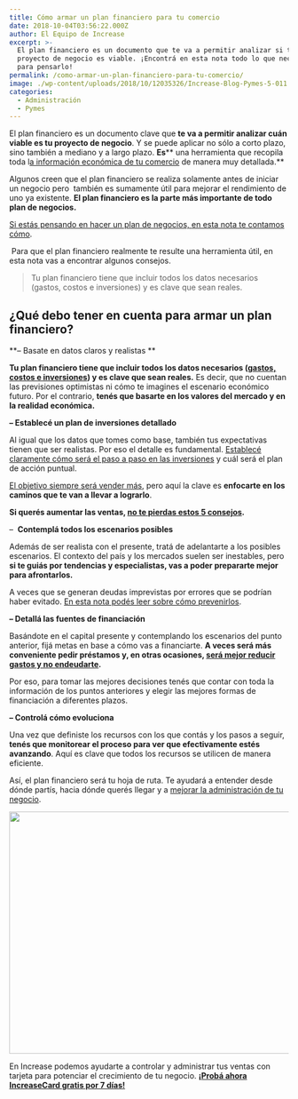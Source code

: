 ```yaml
---
title: Cómo armar un plan financiero para tu comercio
date: 2018-10-04T03:56:22.000Z
author: El Equipo de Increase
excerpt: >-
  El plan financiero es un documento que te va a permitir analizar si tu
  proyecto de negocio es viable. ¡Encontrá en esta nota todo lo que necesitás
  para pensarlo!
permalink: /como-armar-un-plan-financiero-para-tu-comercio/
image: ./wp-content/uploads/2018/10/12035326/Increase-Blog-Pymes-5-011.png
categories:
  - Administración
  - Pymes
---
```

<span style="font-weight: 400;">El plan financiero es un documento clave que <strong>te va a permitir analizar cuán viable es tu proyecto de negocio</strong>. Y se puede aplicar no sólo a corto plazo, sino también a mediano y a largo plazo. <strong>Es</strong></span>** una herramienta que recopila toda l[a información económica de tu comercio](https://increasecard.com/5-claves-mejorar-la-administracion-tu-negocio/) de manera muy detallada.** 

<span style="font-weight: 400;">Algunos creen que el plan financiero se realiza solamente antes de iniciar un negocio pero  también es sumamente útil para mejorar el rendimiento de uno ya existente. <strong>El plan financiero es la parte más importante de todo plan de negocios. </strong></span>

[<span style="font-weight: 400;">Si estás pensando en hacer un plan de negocios, </span><span style="font-weight: 400;">en esta nota te contamos cómo</span>](https://increasecard.com/como-hacer-un-plan-de-negocios/)<span style="font-weight: 400;">. </span>

<span style="font-weight: 400;"> Para que el plan financiero realmente te resulte una herramienta útil, en esta nota vas a encontrar algunos consejos.</span>

> <span style="font-weight: 400;">Tu plan financiero tiene que incluir todos los datos necesarios (gastos, costos e inversiones) y es clave que sean reales.</span>

## ¿Qué debo tener en cuenta para armar un plan financiero?

**&#8211; Basate en datos claros y realistas **

<span style="font-weight: 400;"><strong>Tu plan financiero tiene que incluir todos los datos necesarios (<a href="https://increasecard.com/control-gastos-5-claves-tu-negocio/">gastos, costos e inversiones</a>) y es clave que sean reales.</strong> Es decir, que no cuentan las previsiones optimistas ni cómo te imagines el escenario económico futuro. Por el contrario, <strong>tenés que basarte en los valores del mercado y en la realidad económica.</strong>  </span>

**&#8211; Establecé un plan de inversiones detallado**

<span style="font-weight: 400;">Al igual que los datos que tomes como base, también tus expectativas tienen que ser realistas. Por eso el detalle es fundamental. <a href="https://increasecard.com/se-necesita-buen-gestor/">Establecé claramente cómo será el paso a paso en las inversiones</a> y cuál será el plan de acción puntual.</span>

<span style="font-weight: 400;"><a href="https://increasecard.com/3-preguntas-te-van-ayudar-vender-mas/">El objetivo siempre será vender más</a>, pero aquí la clave es <strong>enfocarte en los caminos que te van a llevar a lograrlo</strong>. </span>

**Si querés aumentar las ventas, [no te pierdas estos 5 consejos](https://www.increasecard.com/aumenta-las-ventas-en-tu-comercio-con-estos-consejos/).**

<span style="font-weight: 400;">&#8211;  </span>**Contemplá todos los escenarios posibles**

<span style="font-weight: 400;">Además de ser realista con el presente, tratá de adelantarte a los posibles escenarios. El contexto del país y los mercados suelen ser inestables, pero <strong>si te guiás por tendencias y especialistas, vas a poder prepararte mejor para afrontarlos. </strong></span>

<span style="font-weight: 400;">A veces que se generan deudas imprevistas por errores que se podrían haber evitado. </span>[<span style="font-weight: 400;">En esta nota podés leer sobre cómo prevenirlos</span>](https://increasecard.com/evitar-los-errores-cobranzas-mas-comunes/)<span style="font-weight: 400;">.</span>

**&#8211; Detallá las fuentes de financiación**

<span style="font-weight: 400;">Basándote en el capital presente y contemplando los escenarios del punto anterior, fijá metas en base a cómo vas a financiarte. <strong>A veces será más conveniente pedir préstamos y, en otras ocasiones, <a href="https://increasecard.com/reducir-gastos-negocio/">será mejor reducir gastos y no endeudarte</a>.</strong></span>

<span style="font-weight: 400;">Por eso, para tomar las mejores decisiones tenés que contar con toda la información de los puntos anteriores y elegir las mejores formas de financiación a diferentes plazos. </span>

**&#8211; Controlá cómo evoluciona**

<span style="font-weight: 400;">Una vez que definiste los recursos con los que contás y los pasos a seguir, <strong>tenés que monitorear el proceso para ver que efectivamente estés avanzando</strong>. Aquí es clave que todos los recursos se utilicen de manera eficiente.</span>

<span style="font-weight: 400;">Así, el plan financiero será tu hoja de ruta. Te ayudará a entender desde dónde partís, hacia dónde querés llegar y a </span>[<span style="font-weight: 400;">mejorar la administración de tu negocio</span>](https://increasecard.com/necesito-mejorar-la-administracion-negocio/)<span style="font-weight: 400;">.</span>

[<img class="aligncenter wp-image-4737 size-full" src="https://d1nzec96y7u1ro.cloudfront.net/wp-content/uploads/2016/12/07170037/Banner-News-03.png" alt="" width="885" height="436" srcset="https://d1nzec96y7u1ro.cloudfront.net/wp-content/uploads/2016/12/07170037/Banner-News-03.png 885w, https://d1nzec96y7u1ro.cloudfront.net/wp-content/uploads/2016/12/07170037/Banner-News-03-300x148.png 300w, https://d1nzec96y7u1ro.cloudfront.net/wp-content/uploads/2016/12/07170037/Banner-News-03-768x378.png 768w" sizes="(max-width: 885px) 100vw, 885px" />](http://bit.ly/2DVQF6u)

En Increase podemos ayudarte a controlar y administrar tus ventas con tarjeta para potenciar el crecimiento de tu negocio. [**¡Probá ahora IncreaseCard gratis por 7 días!**](http://bit.ly/2DVQF6u)

